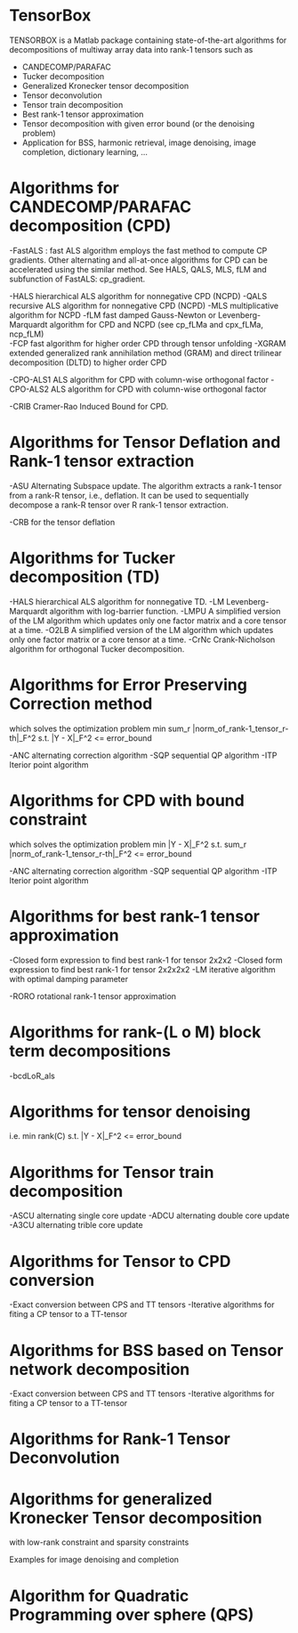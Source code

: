 # TensorBox
TENSORBOX is a Matlab package containing state-of-the-art algorithms
for decompositions of multiway array data into rank-1 tensors such as
  - CANDECOMP/PARAFAC
  - Tucker decomposition
  - Generalized Kronecker tensor decomposition
  - Tensor deconvolution
  - Tensor train decomposition
  - Best rank-1 tensor approximation
  - Tensor decomposition with given error bound (or the denoising problem)
  - Application for BSS, harmonic retrieval, image denoising, image
  completion, dictionary learning, ... 

#  Algorithms for CANDECOMP/PARAFAC decomposition (CPD)

  -FastALS :   fast ALS algorithm employs the fast method to compute CP
              gradients. 
              Other alternating and all-at-once algorithms for CPD can be
              accelerated using the similar method. 
              See HALS, QALS, MLS, fLM and subfunction of FastALS:
              cp_gradient. 

  -HALS        hierarchical ALS algorithm for nonnegative CPD (NCPD)
  -QALS        recursive ALS algorithm for nonnegative CPD (NCPD)
  -MLS         multiplicative algorithm for NCPD
  -fLM         fast damped Gauss-Newton or Levenberg-Marquardt algorithm for
              CPD and NCPD
              (see cp_fLMa and cpx_fLMa, ncp_fLM)  
  -FCP         fast algorithm for higher order CPD through tensor unfolding
  -XGRAM       extended generalized rank annihilation method (GRAM) and
              direct trilinear decomposition (DLTD) to higher order CPD
            
  -CPO-ALS1    ALS algorithm for CPD with column-wise orthogonal factor
  -CPO-ALS2    ALS algorithm for CPD with column-wise orthogonal factor

  -CRIB       Cramer-Rao Induced Bound for CPD.

#  Algorithms for Tensor Deflation and Rank-1 tensor extraction 
-ASU         Alternating Subspace update. The algorithm extracts a rank-1
            tensor from a rank-R tensor, i.e., deflation. It can be used
            to sequentially decompose a rank-R tensor over R rank-1
            tensor extraction.

-CRB for the tensor deflation

#  Algorithms for Tucker decomposition (TD)
-HALS       hierarchical ALS algorithm for nonnegative TD.
-LM         Levenberg-Marquardt algorithm with log-barrier function.
-LMPU       A simplified version of the LM algorithm which updates only
           one factor matrix and a core tensor at a time.
-O2LB       A simplified version of the LM algorithm which updates only
           one factor matrix or a core tensor at a time.
-CrNc       Crank-Nicholson algorithm for orthogonal Tucker decomposition.

#  Algorithms for Error Preserving Correction method
which solves the optimization problem
      min   sum_r  |norm_of_rank-1_tensor_r-th|_F^2
      s.t.  |Y - X|_F^2 <= error_bound
       
-ANC       alternating correction algorithm
-SQP       sequential QP algorithm
-ITP       Iterior point algorithm

#  Algorithms for CPD with bound constraint
which solves the optimization problem
      min   |Y - X|_F^2
      s.t.  sum_r  |norm_of_rank-1_tensor_r-th|_F^2 <= error_bound
       
-ANC       alternating correction algorithm
-SQP       sequential QP algorithm
-ITP       Iterior point algorithm

#  Algorithms for best rank-1 tensor approximation
 -Closed form expression to find best rank-1 for tensor 2x2x2
 -Closed form expression to find best rank-1 for tensor 2x2x2x2
 -LM       iterative algorithm with optimal damping parameter

 -RORO     rotational rank-1 tensor approximation
 
 #  Algorithms for rank-(L o M) block term decompositions
 -bcdLoR_als

#  Algorithms for tensor denoising 
 i.e.   min rank(C)   s.t.  |Y - X|_F^2 <= error_bound
 
#  Algorithms for Tensor train decomposition
-ASCU     alternating single core update
-ADCU     alternating double core update
-A3CU     alternating trible core update

#  Algorithms for Tensor to CPD conversion
-Exact conversion between CPS and TT tensors
-Iterative algorithms for fiting a CP tensor to a TT-tensor

#  Algorithms for BSS based on Tensor network decomposition
-Exact conversion between CPS and TT tensors
-Iterative algorithms for fiting a CP tensor to a TT-tensor

#  Algorithms for Rank-1 Tensor Deconvolution

#  Algorithms for generalized Kronecker Tensor decomposition
 with low-rank constraint and sparsity constraints
 
Examples for image denoising and completion

#  Algorithm for Quadratic Programming over sphere (QPS)
